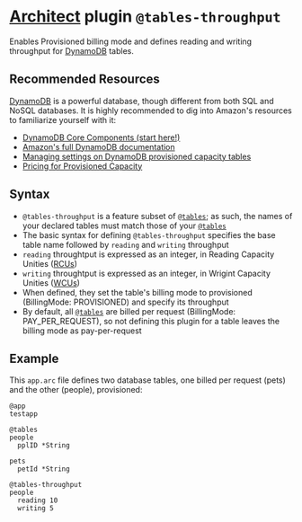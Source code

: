 # [Architect][arc] plugin `@tables-throughput`

Enables Provisioned billing mode and defines reading and writing throughput for [DynamoDB][ddb] tables.

## Recommended Resources

[DynamoDB][ddb] is a powerful database, though different from both SQL and NoSQL databases. It is highly recommended to dig into Amazon's resources to familiarize yourself with it:

- [DynamoDB Core Components (start here!)][core]
- [Amazon's full DynamoDB documentation][ddb]
- [Managing settings on DynamoDB provisioned capacity tables][throughput]
- [Pricing for Provisioned Capacity][pricing]

## Syntax

- `@tables-throughput` is a feature subset of [`@tables`][tables]; as such, the names of your declared tables must match those of your [`@tables`][tables]
- The basic syntax for defining `@tables-throughput` specifies the base table name followed by `reading` and `writing` throughput
- `reading` throughtput is expressed as an integer, in Reading Capacity Unities ([RCUs][pricing])
- `writing` throughtput is expressed as an integer, in Wrigint Capacity Unities ([WCUs][pricing])
- When defined, they set the table's billing mode to provisioned (BillingMode: PROVISIONED) and specify its throughput
- By default, all [`@tables`][tables] are billed per request (BillingMode: PAY_PER_REQUEST), so not defining this plugin for a table leaves the billing mode as pay-per-request

## Example

This `app.arc` file defines two database tables, one billed per request (pets) and the other (people), provisioned:

```arc
@app
testapp

@tables
people
  pplID *String

pets
  petId *String

@tables-throughput
people
  reading 10
  writing 5
```

[arc]: https://arc.codes
[tables]: https://arc.codes/docs/en/reference/project-manifest/tables
[core]: https://docs.aws.amazon.com/amazondynamodb/latest/developerguide/HowItWorks.CoreComponents.html
[ddb]: https://aws.amazon.com/documentation/dynamodb/
[throughput]: https://docs.aws.amazon.com/amazondynamodb/latest/developerguide/ProvisionedThroughput.html
[pricing]: https://aws.amazon.com/dynamodb/pricing/provisioned/

